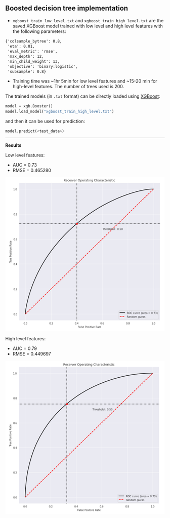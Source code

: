 ## Boosted decision tree implementation

- `xgboost_train_low_level.txt` and `xgboost_train_high_level.txt` are the saved XGBoost model trained with low level and high level features with the following parameters:

```
{'colsample_bytree': 0.8,
 'eta': 0.01,
 'eval_metric': 'rmse',
 'max_depth': 12,
 'min_child_weight': 13,
 'objective': 'binary:logistic',
 'subsample': 0.8}
 ```
 - Training time was ~1hr 5min for low level features and ~15-20 min for high-level features. The number of trees used is 200.

The trained models (in `.txt` format) can be directly loaded using [XGBoost](https://xgboost.readthedocs.io/en/latest/):

```py
model = xgb.Booster()
model.load_model("xgboost_train_high_level.txt")
```
and then it can be used for prediction:

```py
model.predict(<test_data>)
```

---

 **Results**

Low level features:
- AUC = 0.73
- RMSE = 0.465280

![Low level ROC curve](images/low_level_ROC.png)

High level features:
- AUC = 0.79
- RMSE = 0.449697

![High level ROC curve](images/high_level_ROC.png)